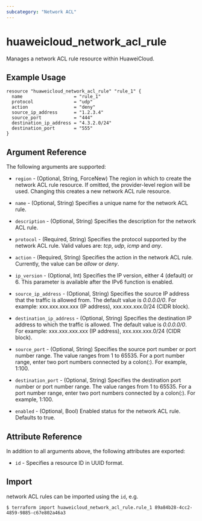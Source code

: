 ```yaml
---
subcategory: "Network ACL"
---
```


# huaweicloud_network_acl_rule

Manages a network ACL rule resource within HuaweiCloud.

## Example Usage

```hcl
resource "huaweicloud_network_acl_rule" "rule_1" {
  name                   = "rule_1"
  protocol               = "udp"
  action                 = "deny"
  source_ip_address      = "1.2.3.4"
  source_port            = "444"
  destination_ip_address = "4.3.2.0/24"
  destination_port       = "555"
}
```

## Argument Reference

The following arguments are supported:

* `region` - (Optional, String, ForceNew) The region in which to create the network ACL rule resource. If omitted, the
  provider-level region will be used. Changing this creates a new network ACL rule resource.

* `name` - (Optional, String) Specifies a unique name for the network ACL rule.

* `description` - (Optional, String) Specifies the description for the network ACL rule.

* `protocol` - (Required, String) Specifies the protocol supported by the network ACL rule. Valid values are: *tcp*,
  *udp*, *icmp* and *any*.

* `action` - (Required, String) Specifies the action in the network ACL rule. Currently, the value can be *allow* or
  *deny*.

* `ip_version` - (Optional, Int) Specifies the IP version, either 4 (default) or 6. This parameter is available after
  the IPv6 function is enabled.

* `source_ip_address` - (Optional, String) Specifies the source IP address that the traffic is allowed from. The default
  value is *0.0.0.0/0*. For example: xxx.xxx.xxx.xxx (IP address), xxx.xxx.xxx.0/24 (CIDR block).

* `destination_ip_address` - (Optional, String) Specifies the destination IP address to which the traffic is allowed.
  The default value is *0.0.0.0/0*. For example: xxx.xxx.xxx.xxx (IP address), xxx.xxx.xxx.0/24 (CIDR block).

* `source_port` - (Optional, String) Specifies the source port number or port number range. The value ranges from 1 to
  65535. For a port number range, enter two port numbers connected by a colon(:). For example, 1:100.

* `destination_port` - (Optional, String) Specifies the destination port number or port number range. The value ranges
  from 1 to 65535. For a port number range, enter two port numbers connected by a colon(:). For example, 1:100.

* `enabled` - (Optional, Bool) Enabled status for the network ACL rule. Defaults to true.

## Attribute Reference

In addition to all arguments above, the following attributes are exported:

* `id` - Specifies a resource ID in UUID format.

## Import

network ACL rules can be imported using the `id`, e.g.

```
$ terraform import huaweicloud_network_acl_rule.rule_1 89a84b28-4cc2-4859-9885-c67e802a46a3
```
